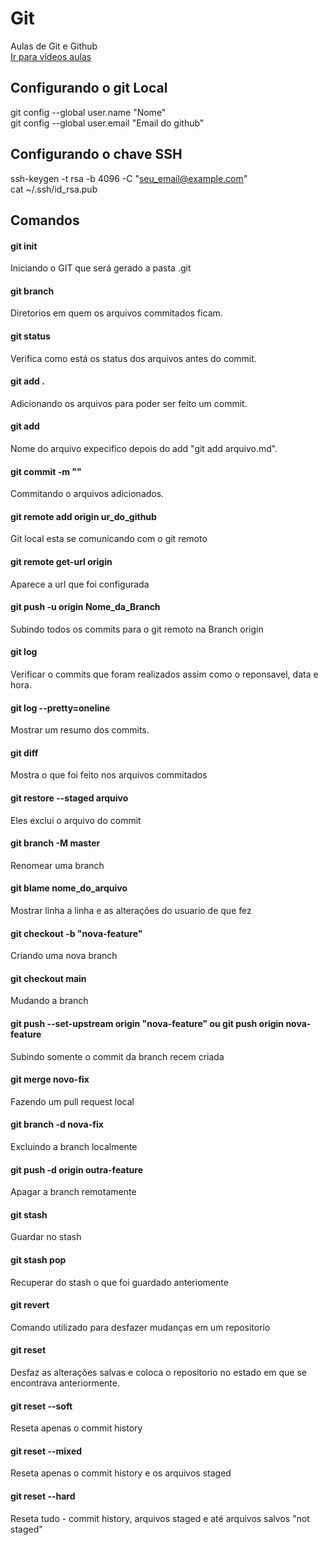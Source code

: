 # Git
Aulas de Git e Github<br>
[Ir para vídeos aulas](https://www.youtube.com/watch?v=iQn5vZt0iWI&list=PLpaKFn4Q4GMOhOuffvi7VagNib0P325AV)


## Configurando o git Local

git config --global user.name "Nome"<br>
git config --global user.email "Email do github"<br>

## Configurando o chave SSH
ssh-keygen -t rsa -b 4096 -C "seu_email@example.com"<br>
cat ~/.ssh/id_rsa.pub

## Comandos

#### git init
Iniciando o GIT que será gerado a pasta .git

#### git branch 
Diretorios em quem os arquivos commitados ficam.

#### git status 
Verifica como está os status dos arquivos antes do commit.

#### git add .
Adicionando os arquivos para poder ser feito um commit.

#### git add 
Nome do arquivo expecifico depois do add "git add arquivo.md".

#### git commit -m "" 
Commitando o arquivos adicionados.

#### git remote add origin ur_do_github
Git local esta se comunicando com o git remoto

#### git remote get-url origin
Aparece a url que foi configurada

#### git push -u origin Nome_da_Branch
Subindo todos os commits para o git remoto na Branch origin

#### git log
Verificar o commits que foram realizados assim como o reponsavel, data e hora.

#### git log --pretty=oneline
Mostrar um resumo dos commits.

#### git diff 
Mostra o que foi feito nos arquivos commitados

#### git restore --staged arquivo
Eles exclui o arquivo do commit

#### git branch -M master
Renomear uma branch

#### git blame nome_do_arquivo
Mostrar linha a linha e as alterações do usuario de que fez

#### git checkout -b "nova-feature"
Criando uma nova branch 

#### git checkout main
Mudando a branch
 
#### git push --set-upstream origin "nova-feature" ou git push origin nova-feature 
Subindo somente o commit da branch recem criada

#### git merge novo-fix
Fazendo um pull request local

#### git branch -d nova-fix
Excluindo a branch localmente

#### git push -d origin outra-feature
Apagar a branch remotamente

#### git stash
Guardar no stash

#### git stash pop 
Recuperar do stash o que foi guardado anteriomente

#### git revert
Comando utilizado para desfazer mudanças em um repositorio

#### git reset
Desfaz as alterações salvas e coloca o repositorio no estado em que se encontrava anteriormente.<br>
 
#### git reset --soft 
Reseta apenas o commit history

#### git reset --mixed
Reseta apenas o commit history e os arquivos staged

#### git reset --hard 
Reseta tudo - commit history, arquivos staged e até arquivos salvos "not staged"
